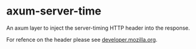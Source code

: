# axum-server-time
An axum layer to inject the server-timing HTTP header into the response.

For refence on the header please see [developer.mozilla.org](https://developer.mozilla.org/en-US/docs/Web/HTTP/Headers/Server-Timing).

